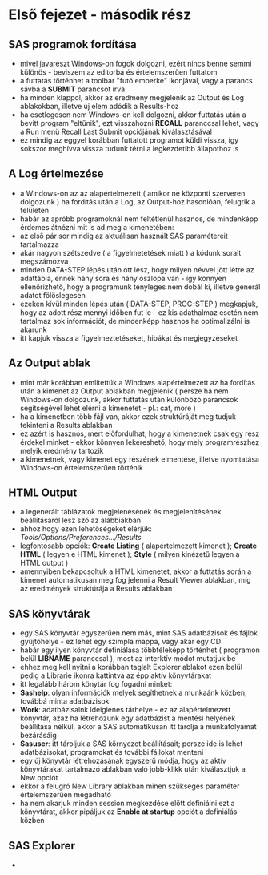 # Első fejezet - második rész

## SAS programok fordítása

  * mivel javarészt Windows-on fogok dolgozni, ezért nincs benne semmi különös - beviszem az editorba és értelemszerűen futtatom
  * a futtatás történhet a toolbar "futó emberke" ikonjával, vagy a parancs sávba a **SUBMIT** parancsot írva
  * ha minden klappol, akkor az eredmény megjelenik az Output és Log ablakokban, illetve új elem adódik a Results-hoz   
  * ha esetlegesen nem Windows-on kell dolgozni, akkor futtatás után a bevitt program "eltűnik", ezt visszahozni **RECALL** paranccsal lehet, vagy a Run menü Recall Last Submit opciójának kiválasztásával
  * ez mindig az eggyel korábban futtatott programot küldi vissza, így sokszor meghívva vissza tudunk térni a legkezdetibb állapothoz is
 
## A Log értelmezése

  * a Windows-on az az alapértelmezett ( amikor ne központi szerveren dolgozunk ) ha fordítás után a Log, az Output-hoz hasonlóan, felugrik a felületen
  * habár az apróbb programoknál nem feltétlenül hasznos, de mindenképp érdemes átnézni mit is ad meg a kimenetében:
   * az első pár sor mindig az aktuálisan használt SAS paramétereit tartalmazza
   * akár nagyon szétszedve ( a figyelmetetések miatt ) a kódunk sorait megszámozva
   * minden DATA-STEP lépés után ott lesz, hogy milyen névvel jött létre az adattábla, ennek hány sora és hány oszlopa van - így könnyen ellenőrizhető, hogy a programunk tényleges nem dobál ki, illetve generál adatot fölöslegesen
   * ezeken kívül minden lépés után ( DATA-STEP, PROC-STEP ) megkapjuk, hogy az adott rész mennyi időben fut le - ez kis adathalmaz esetén nem tartalmaz sok információt, de mindenképp hasznos ha optimalizálni is akarunk
   * itt kapjuk vissza a figyelmeztetéseket, hibákat és megjegyzéseket

## Az Output ablak

  * mint már korábban említettük a Windows alapértelmezett az ha fordítás után a kimenet az Output ablakban megjelenik ( persze ha nem Windows-on dolgozunk, akkor futtatás után különböző parancsok segítségével lehet elérni a kimenetet - pl.: cat, more )
  * ha a kimenetben több fájl van, akkor ezek struktúráját meg tudjuk tekinteni a Results ablakban
  * ez azért is hasznos, mert előfordulhat, hogy a kimenetnek csak egy rész érdekel minket - ekkor könnyen lekereshető, hogy mely programrészhez melyik eredmény tartozik
  * a kimenetnek, vagy kimenet egy részének elmentése, illetve nyomtatása Windows-on értelemszerűen történik

## HTML Output

  * a legenerált táblázatok megjelenésének és megjelenítésének beállításáról lesz szó az alábbiakban
  * ahhoz hogy ezen lehetőségeket elérjük: *Tools/Options/Preferences.../Results* 
  * legfontosabb opciók: **Create Listing** ( alapértelmezett kimenet ); **Create HTML** ( legyen e HTML kimenet ); **Style** ( milyen kinézetű legyen a HTML output )
  * amennyiben bekapcsoltuk a HTML kimenetet, akkor a futtatás során a kimenet automatikusan meg fog jelenni a Result Viewer ablakban, míg az eredmények struktúrája a Results ablakban

## SAS könyvtárak

  * egy SAS könyvtár egyszerűen nem más, mint SAS adatbázisok és fájlok gyűjtőhelye - ez lehet egy szimpla mappa, vagy akár egy CD
  * habár egy ilyen könyvtár definiálása többféleképp történhet ( programon belül **LIBNAME** paranccsal ), most az interktív módot mutatjuk be
  * ehhez meg kell nyitni a korábban taglalt Explorer ablakot ezen belül pedig a Librarie ikonra kattintva az épp aktív könyvtárakat
  * itt legalább három könytár fog fogadni minket:
   * **Sashelp**: olyan információk melyek segíthetnek a munkaánk közben, továbbá minta adatbázisok
   * **Work**: adatbázisaink ideiglenes tárhelye - ez az alapértelmezett könyvtár, azaz ha létrehozunk egy adatbázist a mentési helyének beállítása nélkül, akkor a SAS automatikusan itt tárolja a munkafolyamat bezárásáig
   * **Sasuser**: itt tároljuk a SAS környezet beállításait; persze ide is lehet adatbázisokat, programokat és további fájlokat menteni
  * egy új könyvtár létrehozásának egyszerű módja, hogy az aktív könyvtárakat tartalmazó ablakban való jobb-klikk után kiválasztjuk a New opciót
  * ekkor a felugró New Library ablakban minen szükséges paraméter értelemszerűen megadható
  * ha nem akarjuk minden session megkezdése előtt definiálni ezt a könyvtárat, akkor pipáljuk az **Enable at startup** opciót a definiálás közben

## SAS Explorer

  * 


